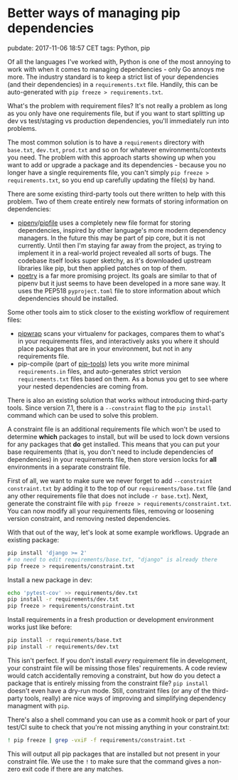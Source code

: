 # Better ways of managing pip dependencies
pubdate: 2017-11-06 18:57 CET
tags: Python, pip

Of all the languages I've worked with, Python is one of the most annoying to work with when it comes to managing dependencies - only Go annoys me more. The industry standard is to keep a strict list of your dependencies (and their dependencies) in a `requirements.txt` file. Handily, this can be auto-generated with `pip freeze > requirements.txt`.

What's the problem with requirement files? It's not really a problem as long as you only have one requirements file, but if you want to start splitting up dev vs test/staging vs production dependencies, you'll immediately run into problems.

The most common solution is to have a `requirements` directory with `base.txt`, `dev.txt`, `prod.txt` and so on for whatever environments/contexts you need. The problem with this approach starts showing up when you want to add or upgrade a package and its dependencies - because you no longer have a single requirements file, you can't simply `pip freeze > requirements.txt`, so you end up carefully updating the file(s) by hand.

There are some existing third-party tools out there written to help with this problem. Two of them create entirely new formats of storing information on dependencies:

- [pipenv](https://github.com/kennethreitz/pipenv)/[pipfile](https://github.com/pypa/pipfile) uses a completely new file format for storing dependencies, inspired by other language's more modern dependency managers. In the future this may be part of pip core, but it is not currently. Until then I'm staying far away from the project, as trying to implement it in a real-world project revealed all sorts of bugs. The codebase itself looks super sketchy, as it's downloaded upstream libraries like pip, but then applied patches on top of them.
- [poetry](https://poetry.eustace.io/) is a far more promising project. Its goals are similar to that of pipenv but it just seems to have been developed in a more sane way. It uses the PEP518 `pyproject.toml` file to store information about which dependencies should be installed.

Some other tools aim to stick closer to the existing workflow of requirement files:

- [pipwrap](https://github.com/jessamynsmith/pipwrap) scans your virtualenv for packages, compares them to what's in your requirements files, and interactively asks you where it should place packages that are in your environment, but not in any requirements file.
- pip-compile (part of [pip-tools](https://github.com/jazzband/pip-tools)) lets you write more minimal `requirements.in` files, and auto-generates strict version `requirements.txt` files based on them. As a bonus you get to see where your nested dependencies are coming from.

There is also an existing solution that works without introducing third-party tools. Since version 7.1, there is a `--constraint` flag to the `pip install` command which can be used to solve this problem.

A constraint file is an additional requirements file which won't be used to determine **which** packages to install, but will be used to lock down versions for any packages that **do** get installed. This means that you can put your base requirements (that is, you don't need to include dependencies of dependencies) in your requirements file, then store version locks for **all** environments in a separate constraint file.

First of all, we want to make sure we never forget to add `--constraint constraint.txt` by adding it to the top of our `requirements/base.txt` file (and any other requirements file that does not include `-r base.txt`). Next, generate the constraint file with `pip freeze > requirements/constraint.txt`. You can now modify all your requirements files, removing or loosening version constraint, and removing nested dependencies.

With that out of the way, let's look at some example workflows. Upgrade an existing package:

```bash
pip install 'django >= 2'
# no need to edit requirements/base.txt, "django" is already there
pip freeze > requirements/constraint.txt
```

Install a new package in dev:

```bash
echo 'pytest-cov' >> requirements/dev.txt
pip install -r requirements/dev.txt
pip freeze > requirements/constraint.txt
```

Install requirements in a fresh production or development environment works just like before:

```bash
pip install -r requirements/base.txt
pip install -r requirements/dev.txt
```

This isn't perfect. If you don't install *every* requirement file in development, your constraint file will be missing those files' requirements. A code review would catch accidentally removing a constraint, but how do you detect a package that is entirely missing from the constraint file? `pip install` doesn't even have a dry-run mode. Still, constraint files (or any of the third-party tools, really) are nice ways of improving and simplifying dependency managment with `pip`.

There's also a shell command you can use as a commit hook or part of your test/CI suite to check that you're not missing anything in your constraint.txt:

```bash
! pip freeze | grep -vxiF -f requirements/constraint.txt -
```

This will output all pip packages that are installed but not present in your constraint file. We use the `!` to make sure that the command gives a non-zero exit code if there are any matches.
